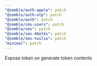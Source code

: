```yaml
---
"@zemble/auth-apple": patch
"@zemble/auth-otp": patch
"@zemble/auth": patch
"@zemble/cms-users": patch
"@zemble/cms": patch
"@zemble/sms-46elks": patch
"@zemble/sms-twilio": patch
"minimal": patch
---
```


Expose token on generate token contents
